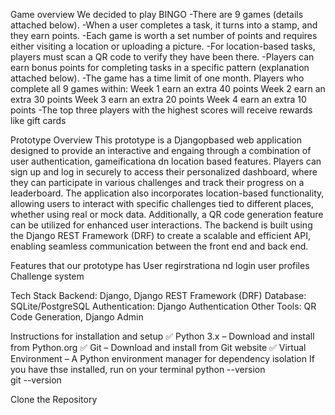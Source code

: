
Game overview
We decided to play BINGO
-There are 9 games (details attached below).
-When a user completes a task, it turns into a stamp, and they earn points.
-Each game is worth a set number of points and requires either visiting a location or uploading a picture.
-For location-based tasks, players must scan a QR code to verify they have been there.
-Players can earn bonus points for completing tasks in a specific pattern (explanation attached below).
-The game has a time limit of one month.
Players who complete all 9 games within:
⁠Week 1 earn an extra 40 points
⁠Week 2 earn an extra 30 points
⁠Week 3 earn an extra 20 points
⁠Week 4 earn an extra 10 points
-The top three players with the highest scores will receive rewards like gift cards

Prototype Overview 
This prototype is a Djangopbased web application designed to provide an interactive and engaing through a combination of user authentication, gameificationa dn location based features. Players can sign up and log in securely to access their personalized dashboard, where they can participate in various challenges and track their progress on a leaderboard.  The application also incorporates location-based functionality, allowing users to interact with specific challenges tied to different places, whether using real or mock data. Additionally, a QR code generation feature can be utilized for enhanced user interactions. The backend is built using the Django REST Framework (DRF) to create a scalable and efficient API, enabling seamless communication between the front end and back end.

Features that our prototype has 
User regirstrationa nd login
user profiles
Challenge system

Tech Stack
Backend: Django, Django REST Framework (DRF)
Database: SQLite/PostgreSQL
Authentication: Django Authentication
Other Tools: QR Code Generation, Django Admin

Instructions for installation and setup 
✅ Python 3.x – Download and install from Python.org
✅ Git – Download and install from Git website
✅ Virtual Environment – A Python environment manager for dependency isolation
If you have thse installed, run on your terminal 
python --version    
git --version       

Clone the Repository 



